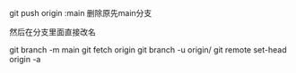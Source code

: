 

git push origin :main
删除原先main分支

然后在分支里面直接改名





git branch -m main <BRANCH>
git fetch origin
git branch -u origin/<BRANCH> <BRANCH>
git remote set-head origin -a
